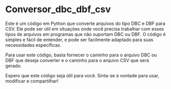 # Conversor_dbc_dbf_csv

Este é um código em Python que converte arquivos do tipo DBC e DBF para CSV. Ele pode ser útil em situações onde você precisa trabalhar com esses tipos de arquivos em programas que não suportam DBC ou DBF. O código é simples e fácil de entender, e pode ser facilmente adaptado para suas necessidades específicas.

Para usar este código, basta fornecer o caminho para o arquivo DBC ou DBF que deseja converter e o caminho para o arquivo CSV que será gerado.

Espero que este código seja útil para você. Sinta-se à vontade para usar, modificar e compartilhar!
